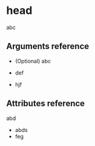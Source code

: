 # head

abc

## Arguments reference

* (Optional) abc

* def
* hjf

## Attributes reference

abd

* abds
* feg
